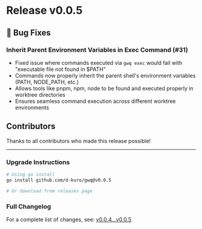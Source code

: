 # Release v0.0.5

## 🐛 Bug Fixes

### Inherit Parent Environment Variables in Exec Command (#31)
- Fixed issue where commands executed via `gwq exec` would fail with "executable file not found in $PATH"
- Commands now properly inherit the parent shell's environment variables (PATH, NODE_PATH, etc.)
- Allows tools like pnpm, npm, node to be found and executed properly in worktree directories
- Ensures seamless command execution across different worktree environments

## Contributors
Thanks to all contributors who made this release possible!

---

### Upgrade Instructions
```bash
# Using go install
go install github.com/d-kuro/gwq@v0.0.5

# Or download from releases page
```

### Full Changelog
For a complete list of changes, see: [v0.0.4...v0.0.5](https://github.com/d-kuro/gwq/compare/v0.0.4...v0.0.5)